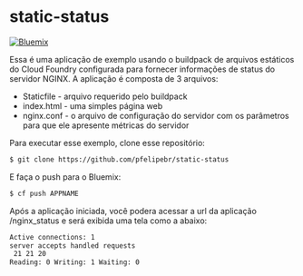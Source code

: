 # static-status

[![Bluemix](https://www.ibm.com/developerworks/community/blogs/e902a0a0-d0de-4d45-9df9-230811c7f56f/resource/BLOGS_UPLOADED_IMAGES/Bluemix.JPG?lang=en)](http://bluemix.net)

Essa é uma aplicação de exemplo usando o buildpack de arquivos estáticos do Cloud Foundry configurada para fornecer informações de status do servidor NGINX. A aplicação é composta de 3 arquivos:

  - Staticfile - arquivo requerido pelo buildpack
  - index.html - uma simples página web
  - nginx.conf - o arquivo de configuração do servidor com os parâmetros para que ele apresente métricas do servidor

Para executar esse exemplo, clone esse repositório:
```sh
$ git clone https://github.com/pfelipebr/static-status
```
E faça o push para o Bluemix:
```sh
$ cf push APPNAME
```
Após a aplicação iniciada, você podera acessar a url da aplicação /nginx_status e será exibida uma tela como a abaixo:
```sh
Active connections: 1
server accepts handled requests
 21 21 20
Reading: 0 Writing: 1 Waiting: 0
```
